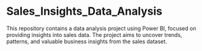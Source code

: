 # Sales_Insights_Data_Analysis
This repository contains a data analysis project using Power BI, focused on providing insights into sales data. The project aims to uncover trends, patterns, and valuable business insights from the sales dataset.
